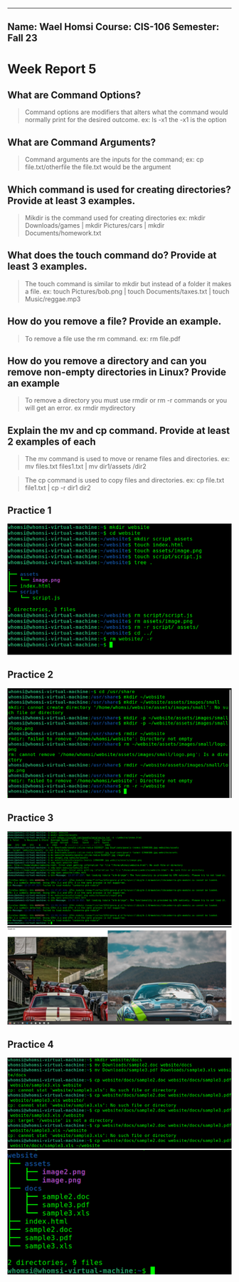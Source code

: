 ***
Name: Wael Homsi
Course: CIS-106
Semester: Fall 23
---

# Week Report 5

## What are Command Options?

> Command options are modifiers that alters what the command would normally print for the desired outcome. ex: ls -x1 the -x1 is the option

## What are Command Arguments?

> Command arguments are the inputs for the command; ex: cp file.txt/otherfile the file.txt would be the argument

## Which command is used for creating directories? Provide at least 3 examples.

> Mikdir is the command used for creating directories ex: mkdir Downloads/games | mkdir Pictures/cars | mkdir Documents/homework.txt

## What does the touch command do? Provide at least 3 examples.

>The touch command is similar to mkdir but instead of a folder it makes a file. ex: touch Pictures/bob.png | touch Documents/taxes.txt | touch Music/reggae.mp3 

## How do you remove a file? Provide an example.

> To remove a file use the rm command. ex: rm file.pdf

## How do you remove a directory and can you remove non-empty directories in Linux? Provide an example

> To remove a directory you must use rmdir or rm -r commands or you will get an error. ex rmdir mydirectory

## Explain the mv and cp command. Provide at least 2 examples of each

> The mv command is used to move or rename files and directories. ex: mv files.txt files1.txt | mv dir1/assets /dir2

> The cp command is used to copy files and directories. ex: cp file.txt file1.txt | cp -r dir1 dir2

## Practice 1

![p1](p1.png)

## Practice 2

![p2](p2.png)

## Practice 3

![p3](p3.1.png)
![p3](p3.2.png)

## Practice 4
![p4.1](p4.1.png)
![p4.2](p4.2.png)
